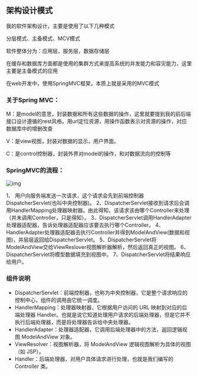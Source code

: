 ## 架构设计模式

我的软件架构设计，主要是使用了以下几种模式

分层模式、主备模式、MCV模式



软件整体分为：应用层，服务层，数据存储层

在缓存和数据库方面都是使用的集群方式来提高系统的并发能力和容灾能力，这里主要是主备模式的应用

在web开发中，使用SpringMVC框架，本质上就是采用的MVC模式

### 关于Spring MVC：

M：是model的意思，封装数据和所有这些数据的操作，这里就要提到我的前后端接口设计遵循的rest风格。用url定位资源，用操作函数表示对资源的操作，对应数据库中的增删改查

V：是view视图，封装对数据的显示，用户界面。

C：是control控制器，封装外界对model的操作，和对数据流向的控制等



### SpringMVC的流程：

![img](https://img2018.cnblogs.com/blog/1121080/201905/1121080-20190509202147059-745656946.jpg)

1、 用户向服务端发送一次请求，这个请求会先到前端控制器DispatcherServlet(也叫中央控制器)。
2、DispatcherServlet接收到请求后会调用HandlerMapping处理器映射器。由此得知，该请求该由哪个Controller来处理（并未调用Controller，只是得知）。
3、DispatcherServlet调用HandlerAdapter处理器适配器，告诉处理器适配器应该要去执行哪个Controller。
4、HandlerAdapter处理器适配器去执行Controller并得到ModelAndView(数据和视图)，并层层返回给DispatcherServlet。
5、DispatcherServlet将ModelAndView交给ViewReslover视图解析器解析，然后返回真正的视图。
6、DispatcherServlet将模型数据填充到视图中。
7、DispatcherServlet将结果响应给用户。

### 组件说明

- DispatcherServlet：前端控制器，也称为中央控制器，它是整个请求响应的控制中心，组件的调用由它统一调度。
- HandlerMapping：处理器映射器，它根据用户访问的 URL 映射到对应的后端处理器 Handler。也就是说它知道处理用户请求的后端处理器，但是它并不执行后端处理器，而是将处理器告诉给中央处理器。
- HandlerAdapter：处理器适配器，它调用后端处理器中的方法，返回逻辑视图 ModelAndView 对象。
- ViewResolver：视图解析器，将 ModelAndView 逻辑视图解析为具体的视图（如 JSP）。
- Handler：后端处理器，对用户具体请求进行处理，也就是我们编写的 Controller 类。